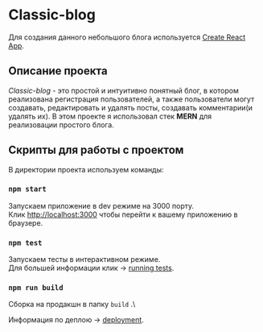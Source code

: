 # Classic-blog

Для создания данного небольшого блога используется  [Create React App](https://github.com/facebook/create-react-app).

## Описание проекта

*Classic-blog* - это простой и интуитивно понятный блог, в котором реализована регистрация пользователей, а также пользователи могут создавать, редактировать и удалять посты, создавать комментарии(и удалять их). В этом проекте я использовал стек **MERN** для реализовации простого блога.

## Скрипты для работы с проектом

В директории проекта используем команды:

### `npm start`

Запускаем приложение в dev режиме на 3000 порту.\
Клик [http://localhost:3000](http://localhost:3000) чтобы перейти к вашему приложению в браузере.


### `npm test`

Запускаем тесты в интерактивном режиме.\
Для большей информации клик -> [running tests](https://facebook.github.io/create-react-app/docs/running-tests).

### `npm run build`

Сборка на продакшн в папку `build` .\

Информация по деплою -> [deployment](https://facebook.github.io/create-react-app/docs/deployment).

